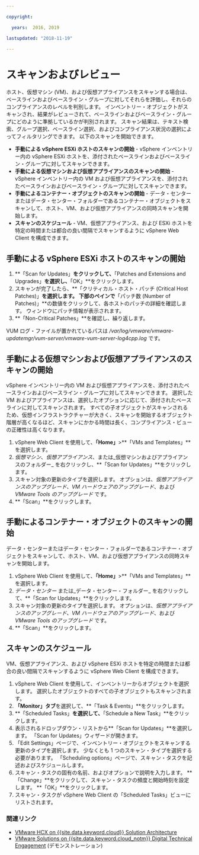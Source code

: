 ```yaml
---

copyright:

  years:  2016, 2019

lastupdated: "2018-11-19"

---
```


# スキャンおよびレビュー

ホスト、仮想マシン (VM)、および仮想アプライアンスをスキャンする場合は、ベースラインおよびベースライン・グループに対してそれらを評価し、それらのコンプライアンスのレベルを判別します。 インベントリー・オブジェクトがスキャンされ、結果がレビューされて、ベースラインおよびベースライン・グループにどのように準拠しているかが判別されます。 スキャン結果は、テキスト検索、グループ選択、ベースライン選択、およびコンプライアンス状況の選択によってフィルタリングできます。 以下のスキャンを開始できます。
*	**手動による vSphere ESXi ホストのスキャンの開始** - vSphere インベントリー内の vSphere ESXi ホストを、添付されたベースラインおよびベースライン・グループに対してスキャンできます。
*	**手動による仮想マシンおよび仮想アプライアンスのスキャンの開始** - vSphere インベントリー内の VM および仮想アプライアンスを、添付されたベースラインおよびベースライン・グループに対してスキャンできます。
*	**手動によるコンテナー・オブジェクトのスキャンの開始** - データ・センターまたはデータ・センター・フォルダーであるコンテナー・オブジェクトをスキャンして、ホスト、VM、および仮想アプライアンスの同時スキャンを開始します。
*	**スキャンのスケジュール** - VM、仮想アプライアンス、および ESXi ホストを特定の時間または都合の良い間隔でスキャンするように vSphere Web Client を構成できます。

## 手動による vSphere ESXi ホストのスキャンの開始

1. **「Scan for Updates」**をクリックして、**「Patches and Extensions and Upgrades」**を選択し、**「OK」**をクリックします。
2. スキャンが完了したら、**「クリティカル・ホスト・パッチ (Critical Host Patches)」**を選択します。 下部のペインで**「パッチ数 (Number of Patches)」**の数値をクリックして、各ホストのパッチの詳細を確認します。 ウィンドウにパッチ情報が表示されます。
3. **「Non-Critical Patches」**を確認し、繰り返します。

  VUM ログ・ファイルが置かれているパスは _/var/log/vmware/vmware-updatemgr/vum-server/vmware-vum-server-log4cpp.log_ です。

## 手動による仮想マシンおよび仮想アプライアンスのスキャンの開始

vSphere インベントリー内の VM および仮想アプライアンスを、添付されたベースラインおよびベースライン・グループに対してスキャンできます。 選択した VM およびアプライアンスは、選択したオプションに応じて、添付されたベースラインに対してスキャンされます。 すべての子オブジェクトがスキャンされるため、仮想インフラストラクチャーが大きく、スキャンを開始するオブジェクト階層が高くなるほど、スキャンにかかる時間は長く、コンプライアンス・ビューの正確性は高くなります。

1.	vSphere Web Client を使用して、**「Home」**>**「VMs and Templates」**を選択します。
2.	_仮想マシン_、_仮想アプライアンス_、または_仮想マシンおよびアプライアンスのフォルダー_ を右クリックし、**「Scan for Updates」**をクリックします。
3.	スキャン対象の更新のタイプを選択します。 オプションは、_仮想アプライアンスのアップグレード、VM ハードウェアのアップグレード_、および _VMware Tools のアップグレード_ です。
4.	**「Scan」**をクリックします。

##	手動によるコンテナー・オブジェクトのスキャンの開始

データ・センターまたはデータ・センター・フォルダーであるコンテナー・オブジェクトをスキャンして、ホスト、VM、および仮想アプライアンスの同時スキャンを開始します。
1.	vSphere Web Client を使用して、**「Home」**>**「VMs and Templates」**を選択します。
2.	_データ・センター_ または_データ・センター・フォルダー_ を右クリックして、**「Scan for Updates」**をクリックします。
3.	スキャン対象の更新のタイプを選択します。 オプションは、_仮想アプライアンスのアップグレード、VM ハードウェアのアップグレード_、および _VMware Tools のアップグレード_ です。
4.	**「Scan」**をクリックします。

##	スキャンのスケジュール

VM、仮想アプライアンス、および vSphere ESXi ホストを特定の時間または都合の良い間隔でスキャンするように vSphere Web Client を構成できます。

1.	vSphere Web Client を使用して、インベントリーからオブジェクトを選択します。 選択したオブジェクトのすべての子オブジェクトもスキャンされます。
2.	**「Monitor」タブ**を選択して、**「Task & Events」**をクリックします。
3.	**「Scheduled Tasks」**を選択して、**「Schedule a New Task」**をクリックします。
4.	表示されるドロップダウン・リストから**「Scan for Updates」**を選択します。 「Scan for Updates」ウィザードが開きます。
5.	「Edit Settings」ページで、インベントリー・オブジェクトをスキャンする更新のタイプを選択します。 少なくとも 1 つのスキャン・タイプを選択する必要があります。 「Scheduling options」ページで、スキャン・タスクを記述およびスケジュールします。
6.	スキャン・タスクの固有の名前、およびオプションで説明を入力します。 **「Change」**をクリックして、スキャン・タスクの頻度と開始時刻を設定します。 **「OK」**をクリックします。
7.	スキャン・タスクが vSphere Web Client の「Scheduled Tasks」ビューにリストされます。

### 関連リンク

* [VMware HCX on {{site.data.keyword.cloud}} Solution Architecture](https://www.ibm.com/cloud/garage/files/HCX_Architecture_Design.pdf)
* [VMware Solutions on {{site.data.keyword.cloud_notm}} Digital Technical Engagement](https://ibm-dte.mybluemix.net/ibm-vmware) (デモンストレーション)
